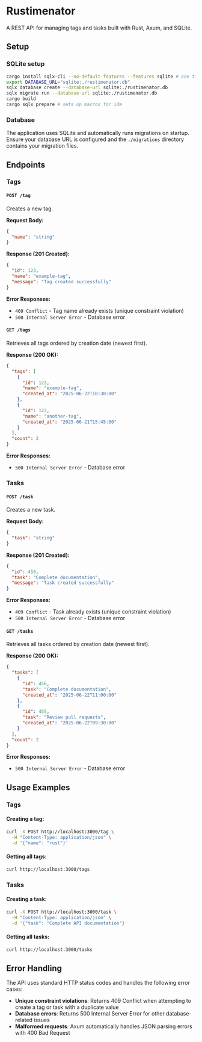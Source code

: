 # Rustimenator

A REST API for managing tags and tasks built with Rust, Axum, and SQLite.

## Setup

### SQLite setup
```bash
cargo install sqlx-cli --no-default-features --features sqlite # one time only, for sqlx-cli tool installation
export DATABASE_URL="sqlite:./rustimenator.db"
sqlx database create --database-url sqlite:./rustimenator.db
sqlx migrate run --database-url sqlite:./rustimenator.db
cargo build
cargo sqlx prepare # sets up macros for ide
```

### Database
The application uses SQLite and automatically runs migrations on startup. Ensure your database URL is configured and the `./migrations` directory contains your migration files.

## Endpoints

### Tags

#### `POST /tag`
Creates a new tag.

**Request Body:**
```json
{
  "name": "string"
}
```

**Response (201 Created):**
```json
{
  "id": 123,
  "name": "example-tag",
  "message": "Tag created successfully"
}
```

**Error Responses:**
- `409 Conflict` - Tag name already exists (unique constraint violation)
- `500 Internal Server Error` - Database error

#### `GET /tags`
Retrieves all tags ordered by creation date (newest first).

**Response (200 OK):**
```json
{
  "tags": [
    {
      "id": 123,
      "name": "example-tag",
      "created_at": "2025-06-22T10:30:00"
    },
    {
      "id": 122,
      "name": "another-tag",
      "created_at": "2025-06-21T15:45:00"
    }
  ],
  "count": 2
}
```

**Error Responses:**
- `500 Internal Server Error` - Database error

### Tasks

#### `POST /task`
Creates a new task.

**Request Body:**
```json
{
  "task": "string"
}
```

**Response (201 Created):**
```json
{
  "id": 456,
  "task": "Complete documentation",
  "message": "Task created successfully"
}
```

**Error Responses:**
- `409 Conflict` - Task already exists (unique constraint violation)
- `500 Internal Server Error` - Database error

#### `GET /tasks`
Retrieves all tasks ordered by creation date (newest first).

**Response (200 OK):**
```json
{
  "tasks": [
    {
      "id": 456,
      "task": "Complete documentation",
      "created_at": "2025-06-22T11:00:00"
    },
    {
      "id": 455,
      "task": "Review pull requests",
      "created_at": "2025-06-22T09:30:00"
    }
  ],
  "count": 2
}
```

**Error Responses:**
- `500 Internal Server Error` - Database error

## Usage Examples

### Tags

#### Creating a tag:
```bash
curl -X POST http://localhost:3000/tag \
  -H "Content-Type: application/json" \
  -d '{"name": "rust"}'
```

#### Getting all tags:
```bash
curl http://localhost:3000/tags
```

### Tasks

#### Creating a task:
```bash
curl -X POST http://localhost:3000/task \
  -H "Content-Type: application/json" \
  -d '{"task": "Complete API documentation"}'
```

#### Getting all tasks:
```bash
curl http://localhost:3000/tasks
```

## Error Handling

The API uses standard HTTP status codes and handles the following error cases:
- **Unique constraint violations**: Returns 409 Conflict when attempting to create a tag or task with a duplicate value
- **Database errors**: Returns 500 Internal Server Error for other database-related issues
- **Malformed requests**: Axum automatically handles JSON parsing errors with 400 Bad Request
